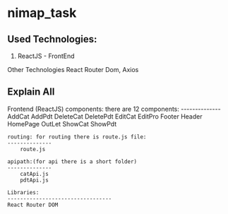 # nimap_task

Used Technologies:
--------------------
1. ReactJS - FrontEnd

Other Technologies
React Router Dom,
Axios


Explain All
-------------

Frontend (ReactJS)
    components: there are 12 components:
    --------------
        AddCat
        AddPdt
        DeleteCat
        DeletePdt
        EditCat
        EditPro
        Footer
        Header
        HomePage
        OutLet
        ShowCat
        ShowPdt

    routing: for routing there is route.js file:
    --------------
        route.js

    apipath:(for api there is a short folder)
    --------------
        catApi.js
        pdtApi.js

    Libraries: 
    ---------------------------------
    React Router DOM


